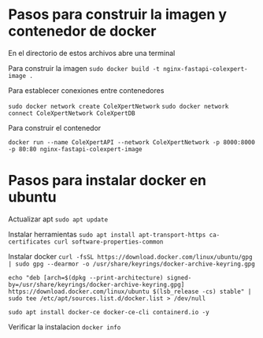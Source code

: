 # Pasos para construir la imagen y contenedor de docker
En el directorio de estos archivos abre una terminal

Para construir la imagen 
`sudo docker build -t nginx-fastapi-colexpert-image .`

Para establecer conexiones entre contenedores

`sudo docker network create ColeXpertNetwork`
`sudo docker network connect ColeXpertNetwork ColeXpertDB`


Para construir el contenedor

`docker run --name ColeXpertAPI --network ColeXpertNetwork -p 8000:8000 -p 80:80 nginx-fastapi-colexpert-image`

# Pasos para instalar docker en ubuntu

Actualizar apt
`sudo apt update`

Instalar herramientas
`sudo apt install apt-transport-https ca-certificates curl software-properties-common`

Instalar docker
`curl -fsSL https://download.docker.com/linux/ubuntu/gpg | sudo gpg --dearmor -o /usr/share/keyrings/docker-archive-keyring.gpg`

```echo "deb [arch=$(dpkg --print-architecture) signed-by=/usr/share/keyrings/docker-archive-keyring.gpg] https://download.docker.com/linux/ubuntu $(lsb_release -cs) stable" | sudo tee /etc/apt/sources.list.d/docker.list > /dev/null```

`sudo apt install docker-ce docker-ce-cli containerd.io -y`

Verificar la instalacion
`docker info`


